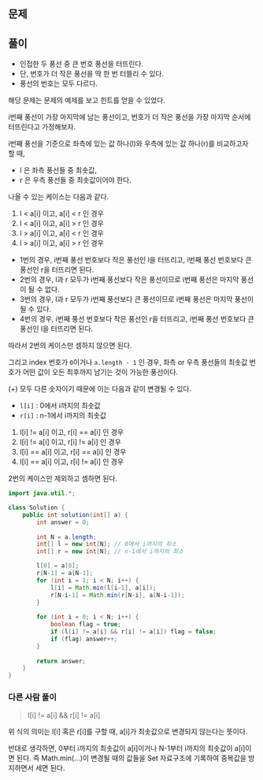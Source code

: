 ## 문제


## 풀이 

- 인접한 두 풍선 중 큰 번호 풍선을 터뜨린다.
- 단, 번호가 더 작은 풍선을 딱 한 번 터뜰리 수 있다.
- 풍선의 번호는 모두 다르다.

해당 문제는 문제의 예제를 보고 힌트를 얻을 수 있었다.

i번째 풍선이 가장 마지막에 남는 풍선이고,
번호가 더 작은 풍선을 가장 마지막 순서에 터뜨린다고 가정해보자.

i번째 풍선을 기준으로 좌측에 있는 값 하나(l)와 우측에 있는 값 하나(r)를 비교하고자 할 때,
- l 은 좌측 풍선들 중 최솟값,
- r 은 우측 풍선들 중 최솟값이어야 한다.

나올 수 있는 케이스는 다음과 같다.

1. l < a[i] 이고, a[i] < r 인 경우
2. l < a[i] 이고, a[i] > r 인 경우
3. l > a[i] 이고, a[i] < r 인 경우
4. l > a[i] 이고, a[i] > r 인 경우

- 1번의 경우, i번째 풍선 번호보다 작은 풍선인 l을 터뜨리고, i번째 풍선 번호보다 큰 풍선인 r을 터뜨리면 된다.
- 2번의 경우, l과 r 모두가 i번째 풍선보다 작은 풍선이므로 i번째 풍선은 마지막 풍선이 될 수 없다.
- 3번의 경우, l과 r 모두가 i번째 풍선보다 큰 풍선이므로 i번째 풍선은 마지막 풍선이 될 수 있다.
- 4번의 경우, i번째 풍선 번호보다 작은 풍선인 r을 터뜨리고, i번째 풍선 번호보다 큰 풍선인 l을 터뜨리면 된다.

따라서 2번의 케이스만 셈하지 않으면 된다.

그리고 index 번호가 `0`이거나 `a.length - 1` 인 경우, 좌측 or 우측 풍선들의 최솟값 번호가 어떤 값이 오든 최후까지 남기는 것이 가능한 풍선이다.

(+) 모두 다른 숫자이기 때문에 이는 다음과 같이 변경될 수 있다.

- `l[i]` : 0에서 i까지의 최솟값
- `r[i]` : n-1에서 i까지의 최솟값

1. l[i] != a[i] 이고, r[i] == a[i] 인 경우
2. l[i] != a[i] 이고, r[i] != a[i] 인 경우
3. l[i] == a[i] 이고, r[i] == a[i] 인 경우
4. l[i] == a[i] 이고, r[i] != a[i] 인 경우

2번의 케이스만 제외하고 셈하면 된다.

```java
import java.util.*;

class Solution {
    public int solution(int[] a) {
        int answer = 0;
        
        int N = a.length;
        int[] l = new int[N]; // 0에서 i까지의 최소
        int[] r = new int[N]; // n-1에서 i까지의 최소

        l[0] = a[0];
        r[N-1] = a[N-1];
        for (int i = 1; i < N; i++) {
            l[i] = Math.min(l[i-1], a[i]);
            r[N-i-1] = Math.min(r[N-i], a[N-i-1]);
        }
        
        for (int i = 0; i < N; i++) {
            boolean flag = true;
            if (l[i] != a[i] && r[i] != a[i]) flag = false;
            if (flag) answer++;
        }
        
        return answer;
    }
}
```


### 다른 사람 풀이

> l[i] != a[i] && r[i] != a[i]

위 식의 의미는 l[i] 혹은 r[i]를 구할 때, a[i]가 최솟값으로 변경되지 않는다는 뜻이다.

반대로 생각하면, 0부터 i까지의 최솟값이 a[i]이거나 N-1부터 i까지의 최솟값이 a[i]이면 된다.
즉 Math.min(...)이 변경될 때의 값들을 Set 자료구조에 기록하여 중복값을 방지하면서 세면 된다.